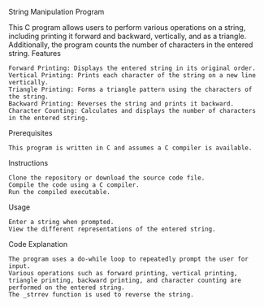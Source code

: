 String Manipulation Program

This C program allows users to perform various operations on a string, including printing it forward and backward, vertically, and as a triangle. Additionally, the program counts the number of characters in the entered string.
Features

    Forward Printing: Displays the entered string in its original order.
    Vertical Printing: Prints each character of the string on a new line vertically.
    Triangle Printing: Forms a triangle pattern using the characters of the string.
    Backward Printing: Reverses the string and prints it backward.
    Character Counting: Calculates and displays the number of characters in the entered string.

Prerequisites

    This program is written in C and assumes a C compiler is available.

Instructions

    Clone the repository or download the source code file.
    Compile the code using a C compiler.
    Run the compiled executable.

Usage

    Enter a string when prompted.
    View the different representations of the entered string.

Code Explanation

    The program uses a do-while loop to repeatedly prompt the user for input.
    Various operations such as forward printing, vertical printing, triangle printing, backward printing, and character counting are performed on the entered string.
    The _strrev function is used to reverse the string.

